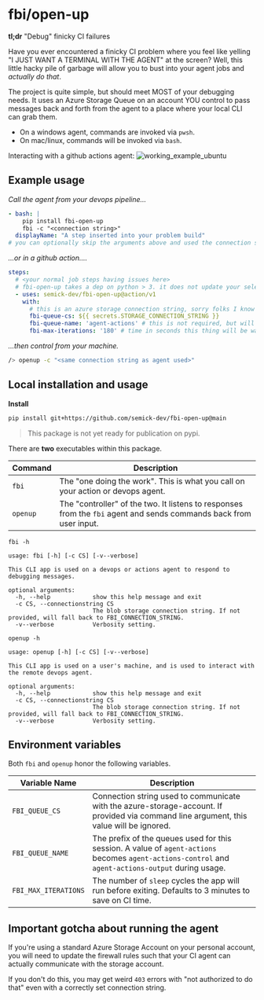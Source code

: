# fbi/open-up

**tl;dr** "Debug" finicky CI failures

Have you ever encountered a finicky CI problem where you feel like yelling "I JUST WANT A TERMINAL WITH THE AGENT" at the screen? Well, this little hacky pile of garbage will allow you to bust into your agent jobs and _actually do that_. 

The project is quite simple, but should meet MOST of your debugging needs. It uses an Azure Storage Queue on an account YOU control to pass messages back and forth from the agent to a place where your local CLI can grab them.

- On a windows agent, commands are invoked via `pwsh`.
- On mac/linux, commands will be invoked via `bash`.

Interacting with a github actions agent:
![working_example_ubuntu](https://user-images.githubusercontent.com/479566/179447898-db6e0fb8-6b4d-4173-b187-75d96361adac.gif)


## Example usage

_Call the agent from your devops pipeline..._
```yml
- bash: |
    pip install fbi-open-up
    fbi -c "<connection string>"
  displayName: "A step inserted into your problem build"
# you can optionally skip the arguments above and used the connection strings defined below 
```

_...or in a github action...._
```yml
steps:
  # <your normal job steps having issues here>
  # fbi-open-up takes a dep on python > 3. it does not update your selected python version though
  - uses: semick-dev/fbi-open-up@action/v1
    with:
      # this is an azure storage connection string, sorry folks I know it from my dayjob.
      fbi-queue-cs: ${{ secrets.STORAGE_CONNECTION_STRING }}
      fbi-queue-name: 'agent-actions' # this is not required, but will default to `agent-actions`
      fbi-max-iterations: '180' # time in seconds this thing will be waiting for
```

_...then control from your machine._
```bash
/> openup -c "<same connection string as agent used>"
```

## Local installation and usage

**Install**

```bash
pip install git+https://github.com/semick-dev/fbi-open-up@main
```

> This package is not yet ready for publication on pypi.

There are **two** executables within this package.

| Command        | Description                                                                                                                                |
|----------------------|--------------------------------------------------------------------------------------------------------------------------------------------|
| `fbi`       | The "one doing the work". This is what you call on your action or devops agent.   |
| `openup`       | The "controller" of the two. It listens to responses from the `fbi` agent and sends commands back from user input.|

`fbi -h`
```text
usage: fbi [-h] [-c CS] [-v--verbose]

This CLI app is used on a devops or actions agent to respond to debugging messages.

optional arguments:
  -h, --help            show this help message and exit
  -c CS, --connectionstring CS
                        The blob storage connection string. If not provided, will fall back to FBI_CONNECTION_STRING.
  -v--verbose           Verbosity setting.
```

`openup -h`
```text
usage: openup [-h] [-c CS] [-v--verbose]

This CLI app is used on a user's machine, and is used to interact with the remote devops agent.

optional arguments:
  -h, --help            show this help message and exit
  -c CS, --connectionstring CS
                        The blob storage connection string. If not provided, will fall back to FBI_CONNECTION_STRING.
  -v--verbose           Verbosity setting.
```

## Environment variables

Both `fbi` and `openup` honor the following variables.

| Variable Name        | Description                                                                                                                                |
|----------------------|--------------------------------------------------------------------------------------------------------------------------------------------|
| `FBI_QUEUE_CS`       | Connection string used to communicate with the azure-storage-account. If provided via command line argument, this value will be ignored.   |
| `FBI_QUEUE_NAME`     | The prefix of the queues used for this session. A value of `agent-actions` becomes `agent-actions-control` and `agent-actions-output` during usage. |
| `FBI_MAX_ITERATIONS` | The number of `sleep` cycles the app will run before exiting. Defaults to 3 minutes to save on CI time.                                    |

## Important gotcha about running the agent

If you're using a standard Azure Storage Account on your personal account, you will need to update the firewall rules such that your CI agent can actually communicate with the storage account.

If you don't do this, you may get weird `403` errors with "not authorized to do that" even with a correctly set connection string.
